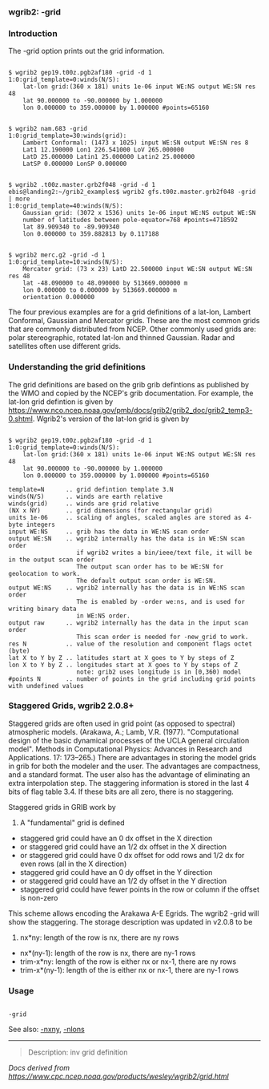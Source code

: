 
### wgrib2: -grid



### Introduction



The -grid option prints out the grid information.



```

$ wgrib2 gep19.t00z.pgb2af180 -grid -d 1
1:0:grid_template=0:winds(N/S):
	lat-lon grid:(360 x 181) units 1e-06 input WE:NS output WE:SN res 48
	lat 90.000000 to -90.000000 by 1.000000
	lon 0.000000 to 359.000000 by 1.000000 #points=65160

```


```

$ wgrib2 nam.683 -grid
1:0:grid_template=30:winds(grid):
	Lambert Conformal: (1473 x 1025) input WE:SN output WE:SN res 8
	Lat1 12.190000 Lon1 226.541000 LoV 265.000000
	LatD 25.000000 Latin1 25.000000 Latin2 25.000000
	LatSP 0.000000 LonSP 0.000000

```


```

$ wgrib2 .t00z.master.grb2f048 -grid -d 1
ebis@landing2:~/grib2_examples$ wgrib2 gfs.t00z.master.grb2f048 -grid | more
1:0:grid_template=40:winds(N/S):
	Gaussian grid: (3072 x 1536) units 1e-06 input WE:NS output WE:SN
	number of latitudes between pole-equator=768 #points=4718592
	lat 89.909340 to -89.909340
	lon 0.000000 to 359.882813 by 0.117188

```


```

$ wgrib2 merc.g2 -grid -d 1
1:0:grid_template=10:winds(N/S):
	Mercator grid: (73 x 23) LatD 22.500000 input WE:SN output WE:SN res 48
	lat -48.090000 to 48.090000 by 513669.000000 m
	lon 0.000000 to 0.000000 by 513669.000000 m
	orientation 0.000000

```


The four previous examples are for a grid definitions of a lat-lon, Lambert Conformal,
Gaussian and Mercator grids. These are the most common grids that are commonly distributed
from NCEP. Other commonly used grids are: polar stereographic, rotated lat-lon and
thinned Gaussian. Radar and satellites often use different grids.

### Understanding the grid definitions



The grid definitions are based on the grib grib defintions as published
by the WMO and copied by the NCEP's grib documentation. For example, the
lat-lon grid defintion is given by 
<https://www.nco.ncep.noaa.gov/pmb/docs/grib2/grib2_doc/grib2_temp3-0.shtml>. 
Wgrib2's version of the lat-lon grid is given by

```

$ wgrib2 gep19.t00z.pgb2af180 -grid -d 1
1:0:grid_template=0:winds(N/S):
	lat-lon grid:(360 x 181) units 1e-06 input WE:NS output WE:SN res 48
	lat 90.000000 to -90.000000 by 1.000000
	lon 0.000000 to 359.000000 by 1.000000 #points=65160

template=N      .. grid defintion template 3.N
winds(N/S)      .. winds are earth relative
winds(grid)     .. winds are grid relative
(NX x NY)       .. grid dimensions (for rectangular grid)
units 1e-06     .. scaling of angles, scaled angles are stored as 4-byte integers
input WE:NS     .. grib has the data in WE:NS scan order
output WE:SN    .. wgrib2 internally has the data is in WE:SN scan order
                   if wgrib2 writes a bin/ieee/text file, it will be in the output scan order
                   The output scan order has to be WE:SN for geolocation to work.
                   The default output scan order is WE:SN.
output WE:NS    .. wgrib2 internally has the data is in WE:NS scan order
                   The is enabled by -order we:ns, and is used for writing binary data
                   in WE:NS order.
output raw      .. wgrib2 internally has the data in the input scan order
                   This scan order is needed for -new_grid to work.  
res N           .. value of the resolution and component flags octet (byte)
lat X to Y by Z .. latitudes start at X goes to Y by steps of Z
lon X to Y by Z .. longitudes start at X goes to Y by steps of Z
                   note: grib2 uses longitude is in [0,360) model
#points N       .. number of points in the grid including grid points with undefined values

```

### Staggered Grids, wgrib2 2.0.8+


 Staggered grids are often used in grid point (as opposed to spectral)
atmospheric models. (Arakawa, A.; Lamb, V.R. (1977). "Computational design of the 
basic dynamical processes of the UCLA general circulation model". Methods in Computational Physics: 
Advances in Research and Applications. 17: 173–265.) There are advantages in
storing the model grids in grib for both the modeler and the user. The advantages
are compactness, and a standard format. The user also has the advantage of
eliminating an extra interpolation step. The staggering information is stored
in the last 4 bits of flag table 3.4. If these bits are all zero, there is no
staggering.

 Staggered grids in GRIB work by
1. A "fundamental" grid is defined
- staggered grid could have an 0 dx offset in the X direction
- or staggered grid could have an 1/2 dx offset in the X direction
- or staggered grid could have 0 dx offset for odd rows and 1/2 dx for even rows (all in the X direction)
- staggered grid could have an 0 dy offset in the Y direction
- or staggered grid could have an 1/2 dy offset in the Y direction
- staggered grid could have fewer points in the row or column if the offset is non-zero



This scheme allows encoding the Arakawa A-E Egrids. The wgrib2 -grid will show
the staggering. The storage description was updated in v2.0.8 to be
1. nx\*ny: length of the row is nx, there are ny rows
- nx\*(ny-1): length of the row is nx, there are ny-1 rows
- trim-x\*ny: length of the row is either nx or nx-1, there are ny rows
- trim-x\*(ny-1): length of the is either nx or nx-1, there are ny-1 rows


### Usage




```

-grid

```


See also: 
[-nxny](./nxny.html),
[-nlons](./nlons.html)














----

>Description: inv          grid definition

_Docs derived from <https://www.cpc.ncep.noaa.gov/products/wesley/wgrib2/grid.html>_